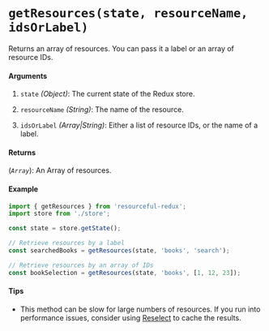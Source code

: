 # `getResources(state, resourceName, idsOrLabel)`

Returns an array of resources. You can pass it a label or an array of resource
IDs.

#### Arguments

1. `state` *(Object)*: The current state of the Redux store.

3. `resourceName` *(String)*: The name of the resource.

4. `idsOrLabel` *(Array|String)*: Either a list of resource IDs, or the name
  of a label.

#### Returns

(*`Array`*): An Array of resources.

#### Example

```js
import { getResources } from 'resourceful-redux';
import store from './store';

const state = store.getState();

// Retrieve resources by a label
const searchedBooks = getResources(state, 'books', 'search');

// Retrieve resources by an array of IDs
const bookSelection = getResources(state, 'books', [1, 12, 23]);
```

#### Tips

- This method can be slow for large numbers of resources. If you run into
  performance issues, consider using
  [Reselect](https://github.com/reactjs/reselect) to cache the results.

